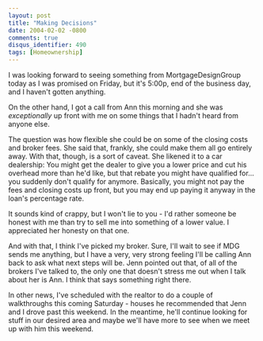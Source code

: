 ```yaml
---
layout: post
title: "Making Decisions"
date: 2004-02-02 -0800
comments: true
disqus_identifier: 490
tags: [Homeownership]
---
```

I was looking forward to seeing something from MortgageDesignGroup today
as I was promised on Friday, but it's 5:00p, end of the business day,
and I haven't gotten anything.
 
 On the other hand, I got a call from Ann this morning and she was
*exceptionally* up front with me on some things that I hadn't heard from
anyone else.
 
 The question was how flexible she could be on some of the closing costs
and broker fees. She said that, frankly, she could make them all go
entirely away. With that, though, is a sort of caveat. She likened it to
a car dealership: You might get the dealer to give you a lower price and
cut his overhead more than he'd like, but that rebate you might have
qualified for... you suddenly don't qualify for anymore. Basically, you
might not pay the fees and closing costs up front, but you may end up
paying it anyway in the loan's percentage rate.
 
 It sounds kind of crappy, but I won't lie to you - I'd rather someone
be honest with me than try to sell me into something of a lower value. I
appreciated her honesty on that one.
 
 And with that, I think I've picked my broker. Sure, I'll wait to see if
MDG sends me anything, but I have a very, very strong feeling I'll be
calling Ann back to ask what next steps will be. Jenn pointed out that,
of all of the brokers I've talked to, the only one that doesn't stress
me out when I talk about her is Ann. I think that says something right
there.
 
 In other news, I've scheduled with the realtor to do a couple of
walkthroughs this coming Saturday - houses he recommended that Jenn and
I drove past this weekend. In the meantime, he'll continue looking for
stuff in our desired area and maybe we'll have more to see when we meet
up with him this weekend.
